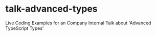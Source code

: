 # talk-advanced-types
Live Coding Examples for an Company Internal Talk about 'Advanced TypeScript Types'
